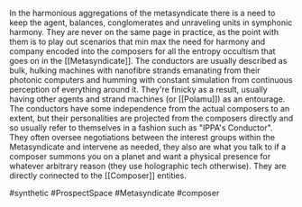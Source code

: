 
In the harmonious aggregations of the metasyndicate there is a need to keep the agent, balances, conglomerates and unraveling units in symphonic harmony.  They are never on the same page in practice, as the point with them is to play out scenarios that min max the need for harmony and company encoded into the composers for all the entropy occultism that goes on in the [[Metasyndicate]].  The conductors are usually described as bulk, hulking machines with nanofibre strands emanating from their photonic computers and humming with constant simulation from continuous perception of everything around it.  They're finicky as a result, usually having other agents and strand machines (or [[Polamu]]) as an entourage.  The conductors have some independence from the actual composers to an extent, but their personalities are projected from the composers directly and so usually refer to themselves in a fashion such as "IPPA's Conductor".  They often oversee negotiations between the interest groups within the Metasyndicate and intervene as needed, they also are what you talk to if a composer summons you on a planet and want a physical presence for whatever arbitrary reason (they use holographic tech otherwise).  They are directly connected to the [[Composer]] entities.


#synthetic 
#ProspectSpace 
#Metasyndicate 
#composer